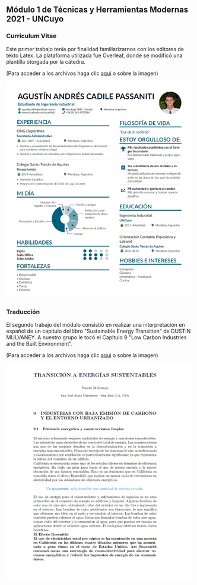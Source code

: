 ## Módulo 1 de Técnicas y Herramientas Modernas 2021 - UNCuyo

### Curriculum Vitae

Este primer trabajo tenía por finalidad familiarizarnos con los editores de texto Latex. La plataforma utilizada fue Overleaf, donde se modificó una plantilla otorgada por la cátedra.

(Para acceder a los archivos haga clic [aqui](https://github.com/AgustinCadile/AgustinCadile/tree/main/CV) o sobre la imagen)


<a title="Curriculum" href="https://github.com/AgustinCadile/AgustinCadile/tree/main/CV"><img src="CVagu.jpg" alt="Curriculum Vitae de Agustín" width="501" height="583"/></a>

### Traducción

El segundo trabajo del módulo consistió en realizar una interpretación en español de un capitulo del libro "Sustainable Energy Transition" de DUSTIN MULVANEY. A nuestro grupo le tocó el Capitulo 9 "Low Carbon Industries and the Built Environment".

(Para acceder a los archivos haga clic [aqui](https://github.com/AgustinCadile/AgustinCadile/tree/main/Traduccion) o sobre la imagen)

<a title="Traduccion" href="https://github.com/AgustinCadile/AgustinCadile/tree/main/Traduccion"><img src="trad.jpg" alt="Primera página del Capitulo 9 traducido" width="501" height="583"/></a>
